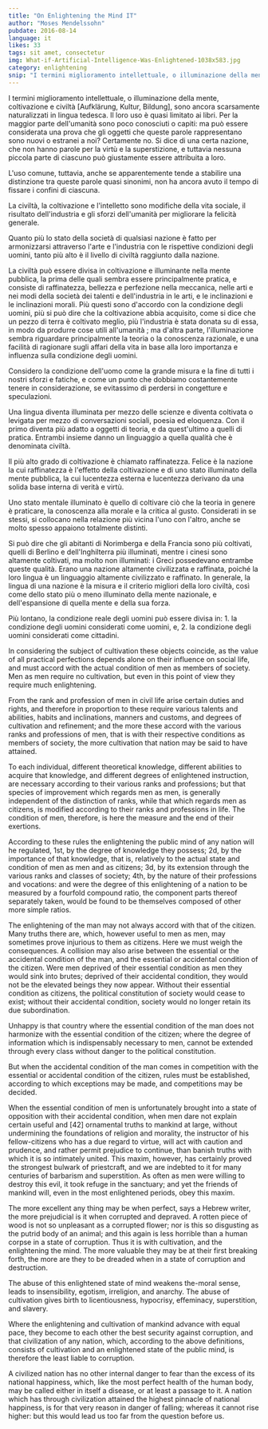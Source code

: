 ```yaml
---
title: "On Enlightening the Mind IT"
author: "Moses Mendelssohn"
pubdate: 2016-08-14
language: it
likes: 33
tags: sit amet, consectetur
img: What-if-Artificial-Intelligence-Was-Enlightened-1038x583.jpg
category: enlightening
snip: "I termini miglioramento intellettuale, o illuminazione della mente, coltivazione e civiltà [Aufklärung, Kultur, Bildung], sono ancora scarsamente naturalizzati in lingua tedesca."
---
```



I termini miglioramento intellettuale, o illuminazione della mente, coltivazione e civiltà [Aufklärung, Kultur, Bildung], sono ancora scarsamente naturalizzati in lingua tedesca. Il loro uso è quasi limitato ai libri. Per la maggior parte dell'umanità sono poco conosciuti o capiti: ma può essere considerata una prova che gli oggetti che queste parole rappresentano sono nuovi o estranei a noi? Certamente no. Si dice di una certa nazione, che non hanno parole per la virtù e la superstizione, e tuttavia nessuna piccola parte di ciascuno può giustamente essere attribuita a loro.

L'uso comune, tuttavia, anche se apparentemente tende a stabilire una distinzione tra queste parole quasi sinonimi, non ha ancora avuto il tempo di fissare i confini di ciascuna.

La civiltà, la coltivazione e l'intelletto sono modifiche della vita sociale, il risultato dell'industria e gli sforzi dell'umanità per migliorare la felicità generale.

Quanto più lo stato della società di qualsiasi nazione è fatto per armonizzarsi attraverso l'arte e l'industria con le rispettive condizioni degli uomini, tanto più alto è il livello di civiltà raggiunto dalla nazione.

La civiltà può essere divisa in coltivazione e illuminante nella mente pubblica, la prima delle quali sembra essere principalmente pratica, e consiste di raffinatezza, bellezza e perfezione nella meccanica, nelle arti e nei modi della società dei talenti e dell'industria in le arti, e le inclinazioni e le inclinazioni morali. Più questi sono d'accordo con la condizione degli uomini, più si può dire che la coltivazione abbia acquisito, come si dice che un pezzo di terra è coltivato meglio, più l'industria è stata donata su di essa, in modo da produrre cose utili all'umanità ; ma d'altra parte, l'illuminazione sembra riguardare principalmente la teoria o la conoscenza razionale, e una facilità di ragionare sugli affari della vita in base alla loro importanza e influenza sulla condizione degli uomini.

Considero la condizione dell'uomo come la grande misura e la fine di tutti i nostri sforzi e fatiche, e come un punto che dobbiamo costantemente tenere in considerazione, se evitassimo di perdersi in congetture e speculazioni.

Una lingua diventa illuminata per mezzo delle scienze e diventa coltivata o levigata per mezzo di conversazioni sociali, poesia ed eloquenza. Con il primo diventa più adatto a oggetti di teoria, e da quest'ultimo a quelli di pratica. Entrambi insieme danno un linguaggio a quella qualità che è denominata civiltà.

Il più alto grado di coltivazione è chiamato raffinatezza. Felice è la nazione la cui raffinatezza è l'effetto della coltivazione e di uno stato illuminato della mente pubblica, la cui lucentezza esterna e lucentezza derivano da una solida base interna di verità e virtù.

Uno stato mentale illuminato è quello di coltivare ciò che la teoria in genere è praticare, la conoscenza alla morale e la critica al gusto. Considerati in se stessi, si collocano nella relazione più vicina l'uno con l'altro, anche se molto spesso appaiono totalmente distinti.

Si può dire che gli abitanti di Norimberga e della Francia sono più coltivati, quelli di Berlino e dell'Inghilterra più illuminati, mentre i cinesi sono altamente coltivati, ma molto non illuminati: i Greci possedevano entrambe queste qualità. Erano una nazione altamente civilizzata e raffinata, poiché la loro lingua è un linguaggio altamente civilizzato e raffinato. In generale, la lingua di una nazione è la misura e il criterio migliori della loro civiltà, così come dello stato più o meno illuminato della mente nazionale, e dell'espansione di quella mente e della sua forza.

Più lontano, la condizione reale degli uomini può essere divisa in: 1. la condizione degli uomini considerati come uomini, e, 2. la condizione degli uomini considerati come cittadini.

In considering the subject of cultivation these objects coincide, as the value of all practical perfections depends alone on their influence on social life, and must accord with the actual condition of men as members of society. Men as men require no cultivation, but even in this point of view they require much enlightening.

From the rank and profession of men in civil life arise certain duties and rights, and therefore in proportion to these require various talents and abilities, habits and inclinations, manners and customs, and degrees of cultivation and refinement; and the more these accord with the various ranks and professions of men, that is with their respective conditions as members of society, the more cultivation that nation may be said to have attained.

To each individual, different theoretical knowledge, different abilities to acquire that knowledge, and different degrees of enlightened instruction, are necessary according to their various ranks and professions; but that species of improvement which regards men as men, is generally independent of the distinction of ranks, while that which regards men as citizens, is modified according to their ranks and professions in life. The condition of men, therefore, is here the measure and the end of their exertions.

According to these rules the enlightening the public mind of any nation will he regulated, 1st, by the degree of knowledge they possess; 2d, by the importance of that knowledge, that is, relatively to the actual state and condition of men as men and as citizens; 3d, by its extension through the various ranks and classes of society; 4th, by the nature of their professions and vocations: and were the degree of this enlightening of a nation to be measured by a fourfold compound ratio, the component parts thereof separately taken, would be found to be themselves composed of other more simple ratios.

The enlightening of the man may not always accord with that of the citizen. Many truths there are, which, however useful to men as men, may sometimes prove injurious to them as citizens. Here we must weigh the consequences. A collision may also arise between the essential or the accidental condition of the man, and the essential or accidental condition of the citizen. Were men deprived of their essential condition as men they would sink into brutes; deprived of their accidental condition, they would not be the elevated beings they now appear. Without their essential condition as citizens, the political constitution of society would cease to exist; without their accidental condition, society would no longer retain its due subordination.

Unhappy is that country where the essential condition of the man does not harmonize with the essential condition of the citizen; where the degree of information which is indispensably necessary to men, cannot be extended through every class without danger to the political constitution.

But when the accidental condition of the man comes in competition with the essential or accidental condition of the citizen, rules must be established, according to which exceptions may be made, and competitions may be decided.

When the essential condition of men is unfortunately brought into a state of opposition with their accidental condition, when men dare not explain certain useful and [42] ornamental truths to mankind at large, without undermining the foundations of religion and morality, the instructor of his fellow-citizens who has a due regard to virtue, will act with caution and prudence, and rather permit prejudice to continue, than banish truths with which it is so intimately united. This maxim, however, has certainly proved the strongest bulwark of priestcraft, and we are indebted to it for many centuries of barbarism and superstition. As often as men were willing to destroy this evil, it took refuge in the sanctuary; and yet the friends of mankind will, even in the most enlightened periods, obey this maxim.

The more excellent any thing may be when perfect, says a Hebrew writer, the more prejudicial is it when corrupted and depraved. A rotten piece of wood is not so unpleasant as a corrupted flower; nor is this so disgusting as the putrid body of an animal; and this again is less horrible than a human corpse in a state of corruption. Thus it is with cultivation, and the enlightening the mind. The more valuable they may be at their first breaking forth, the more are they to be dreaded when in a state of corruption and destruction.

The abuse of this enlightened state of mind weakens the-moral sense, leads to insensibility, egotism, irreligion, and anarchy. The abuse of cultivation gives birth to licentiousness, hypocrisy, effeminacy, superstition, and slavery.

Where the enlightening and cultivation of mankind advance with equal pace, they become to each other the best security against corruption, and that civilization of any nation, which, according to the above definitions, consists of cultivation and an enlightened state of the public mind, is therefore the least liable to corruption.

A civilized nation has no other internal danger to fear than the excess of its national happiness, which, like the most perfect health of the human body, may be called either in itself a disease, or at least a passage to it. A nation which has through civilization attained the highest pinnacle of national happiness, is for that very reason in danger of falling; whereas it cannot rise higher: but this would lead us too far from the question before us.

